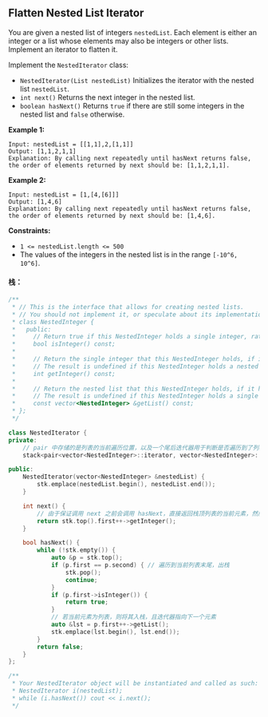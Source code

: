 ## Flatten Nested List Iterator

You are given a nested list of integers `nestedList`. Each element is either an integer or a list whose elements may also be integers or other lists. Implement an iterator to flatten it.

Implement the `NestedIterator` class:

- `NestedIterator(List nestedList)` Initializes the iterator with the nested list `nestedList`.
- `int next()` Returns the next integer in the nested list.
- `boolean hasNext()` Returns `true` if there are still some integers in the nested list and `false` otherwise.

**Example 1:**

```
Input: nestedList = [[1,1],2,[1,1]]
Output: [1,1,2,1,1]
Explanation: By calling next repeatedly until hasNext returns false, the order of elements returned by next should be: [1,1,2,1,1].
```

**Example 2:**

```
Input: nestedList = [1,[4,[6]]]
Output: [1,4,6]
Explanation: By calling next repeatedly until hasNext returns false, the order of elements returned by next should be: [1,4,6].
```

**Constraints:**

- `1 <= nestedList.length <= 500`
- The values of the integers in the nested list is in the range `[-10^6, 10^6]`.

#### 栈：

```c++
/**
 * // This is the interface that allows for creating nested lists.
 * // You should not implement it, or speculate about its implementation
 * class NestedInteger {
 *   public:
 *     // Return true if this NestedInteger holds a single integer, rather than a nested list.
 *     bool isInteger() const;
 *
 *     // Return the single integer that this NestedInteger holds, if it holds a single integer
 *     // The result is undefined if this NestedInteger holds a nested list
 *     int getInteger() const;
 *
 *     // Return the nested list that this NestedInteger holds, if it holds a nested list
 *     // The result is undefined if this NestedInteger holds a single integer
 *     const vector<NestedInteger> &getList() const;
 * };
 */

class NestedIterator {
private:
    // pair 中存储的是列表的当前遍历位置，以及一个尾后迭代器用于判断是否遍历到了列表末尾
    stack<pair<vector<NestedInteger>::iterator, vector<NestedInteger>::iterator>> stk;

public:
    NestedIterator(vector<NestedInteger> &nestedList) {
        stk.emplace(nestedList.begin(), nestedList.end());
    }

    int next() {
        // 由于保证调用 next 之前会调用 hasNext，直接返回栈顶列表的当前元素，然后迭代器指向下一个元素
        return stk.top().first++->getInteger();
    }

    bool hasNext() {
        while (!stk.empty()) {
            auto &p = stk.top();
            if (p.first == p.second) { // 遍历到当前列表末尾，出栈
                stk.pop();
                continue;
            }
            if (p.first->isInteger()) {
                return true;
            }
            // 若当前元素为列表，则将其入栈，且迭代器指向下一个元素
            auto &lst = p.first++->getList();
            stk.emplace(lst.begin(), lst.end());
        }
        return false;
    }
};

/**
 * Your NestedIterator object will be instantiated and called as such:
 * NestedIterator i(nestedList);
 * while (i.hasNext()) cout << i.next();
 */
```

